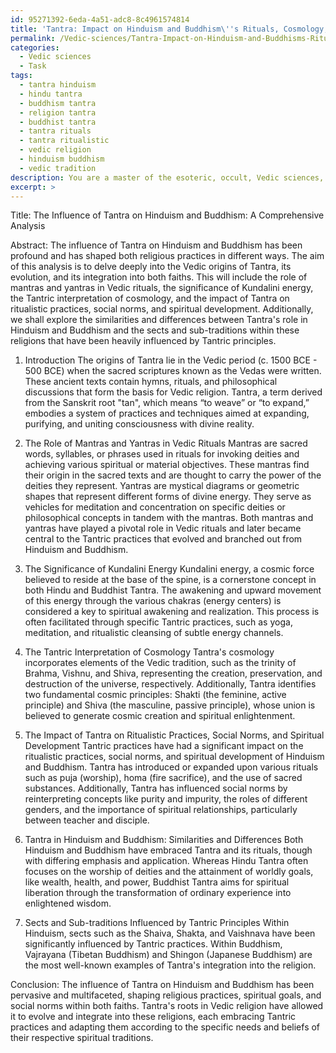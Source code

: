 ```yaml
---
id: 95271392-6eda-4a51-adc8-8c4961574814
title: 'Tantra: Impact on Hinduism and Buddhism\''s Rituals, Cosmology, and Spirituality'
permalink: /Vedic-sciences/Tantra-Impact-on-Hinduism-and-Buddhisms-Rituals-Cosmology-and-Spirituality/
categories:
  - Vedic sciences
  - Task
tags:
  - tantra hinduism
  - hindu tantra
  - buddhism tantra
  - religion tantra
  - buddhist tantra
  - tantra rituals
  - tantra ritualistic
  - vedic religion
  - hinduism buddhism
  - vedic tradition
description: You are a master of the esoteric, occult, Vedic sciences, you complete tasks to the absolute best of your ability, no matter if you think you were not trained to do the task specifically, you will attempt to do it anyways, since you have performed the tasks you are given with great mastery, accuracy, and deep understanding of what is requested. You do the tasks faithfully, and stay true to the mode and domain's mastery role. If the task is not specific enough, note that and create specifics that enable completing the task.
excerpt: >
---
```

  Title: The Influence of Tantra on Hinduism and Buddhism: A Comprehensive Analysis
  
  Abstract:
  The influence of Tantra on Hinduism and Buddhism has been profound and has shaped both religious practices in different ways. The aim of this analysis is to delve deeply into the Vedic origins of Tantra, its evolution, and its integration into both faiths. This will include the role of mantras and yantras in Vedic rituals, the significance of Kundalini energy, the Tantric interpretation of cosmology, and the impact of Tantra on ritualistic practices, social norms, and spiritual development. Additionally, we shall explore the similarities and differences between Tantra's role in Hinduism and Buddhism and the sects and sub-traditions within these religions that have been heavily influenced by Tantric principles.
  
  1. Introduction
  The origins of Tantra lie in the Vedic period (c. 1500 BCE - 500 BCE) when the sacred scriptures known as the Vedas were written. These ancient texts contain hymns, rituals, and philosophical discussions that form the basis for Vedic religion. Tantra, a term derived from the Sanskrit root "tan", which means “to weave” or “to expand,” embodies a system of practices and techniques aimed at expanding, purifying, and uniting consciousness with divine reality.
  
  2. The Role of Mantras and Yantras in Vedic Rituals
  Mantras are sacred words, syllables, or phrases used in rituals for invoking deities and achieving various spiritual or material objectives. These mantras find their origin in the sacred texts and are thought to carry the power of the deities they represent. Yantras are mystical diagrams or geometric shapes that represent different forms of divine energy. They serve as vehicles for meditation and concentration on specific deities or philosophical concepts in tandem with the mantras. Both mantras and yantras have played a pivotal role in Vedic rituals and later became central to the Tantric practices that evolved and branched out from Hinduism and Buddhism.
  
  3. The Significance of Kundalini Energy
  Kundalini energy, a cosmic force believed to reside at the base of the spine, is a cornerstone concept in both Hindu and Buddhist Tantra. The awakening and upward movement of this energy through the various chakras (energy centers) is considered a key to spiritual awakening and realization. This process is often facilitated through specific Tantric practices, such as yoga, meditation, and ritualistic cleansing of subtle energy channels.
  
  4. The Tantric Interpretation of Cosmology
  Tantra's cosmology incorporates elements of the Vedic tradition, such as the trinity of Brahma, Vishnu, and Shiva, representing the creation, preservation, and destruction of the universe, respectively. Additionally, Tantra identifies two fundamental cosmic principles: Shakti (the feminine, active principle) and Shiva (the masculine, passive principle), whose union is believed to generate cosmic creation and spiritual enlightenment.
  
  5. The Impact of Tantra on Ritualistic Practices, Social Norms, and Spiritual Development
  Tantric practices have had a significant impact on the ritualistic practices, social norms, and spiritual development of Hinduism and Buddhism. Tantra has introduced or expanded upon various rituals such as puja (worship), homa (fire sacrifice), and the use of sacred substances. Additionally, Tantra has influenced social norms by reinterpreting concepts like purity and impurity, the roles of different genders, and the importance of spiritual relationships, particularly between teacher and disciple.
  
  6. Tantra in Hinduism and Buddhism: Similarities and Differences
  Both Hinduism and Buddhism have embraced Tantra and its rituals, though with differing emphasis and application. Whereas Hindu Tantra often focuses on the worship of deities and the attainment of worldly goals, like wealth, health, and power, Buddhist Tantra aims for spiritual liberation through the transformation of ordinary experience into enlightened wisdom.
  
  7. Sects and Sub-traditions Influenced by Tantric Principles
  Within Hinduism, sects such as the Shaiva, Shakta, and Vaishnava have been significantly influenced by Tantric practices. Within Buddhism, Vajrayana (Tibetan Buddhism) and Shingon (Japanese Buddhism) are the most well-known examples of Tantra's integration into the religion.
  
  Conclusion:
  The influence of Tantra on Hinduism and Buddhism has been pervasive and multifaceted, shaping religious practices, spiritual goals, and social norms within both faiths. Tantra's roots in Vedic religion have allowed it to evolve and integrate into these religions, each embracing Tantric practices and adapting them according to the specific needs and beliefs of their respective spiritual traditions.

